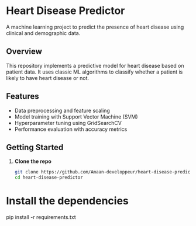# Heart Disease Predictor

A machine learning project to predict the presence of heart disease using clinical and demographic data.

## Overview

This repository implements a predictive model for heart disease based on patient data. It uses classic ML algorithms to classify whether a patient is likely to have heart disease or not.

## Features

- Data preprocessing and feature scaling  
- Model training with Support Vector Machine (SVM)  
- Hyperparameter tuning using GridSearchCV  
- Performance evaluation with accuracy metrics

## Getting Started

1. **Clone the repo**  
   ```bash
   git clone https://github.com/Amaan-developpeur/heart-disease-predictor.git
   cd heart-disease-predictor
# Install the dependencies
pip install -r requirements.txt
